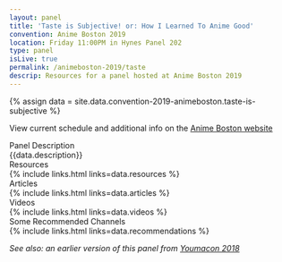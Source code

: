 ```yaml
---
layout: panel
title: 'Taste is Subjective! or: How I Learned To Anime Good'
convention: Anime Boston 2019
location: Friday 11:00PM in Hynes Panel 202
type: panel
isLive: true
permalink: /animeboston-2019/taste
descrip: Resources for a panel hosted at Anime Boston 2019
---
```


{% assign data = site.data.convention-2019-animeboston.taste-is-subjective %}

View current schedule and additional info on the <a href="http://www.animeboston.com/coninfo/schedule_panel/3408">Anime Boston website</a>

<div class="manga-header">Panel Description</div>
<div class="panel-description">{{data.description}}</div>

<!-- <div class="manga-header">Preshow</div> -->
<!-- {% include links.html links=data.preshow %} -->

<div class="manga-header">Resources</div>
{% include links.html links=data.resources %}

<div class="manga-header"> Articles </div>
{% include links.html links=data.articles %}

<div class="manga-header"> Videos </div>
{% include links.html links=data.videos %}

<div class="manga-header"> Some Recommended Channels </div>
{% include links.html links=data.recommendations %}

*See also: an earlier version of this panel from <a href="/youmacon-2018/taste/">Youmacon 2018</a>*
